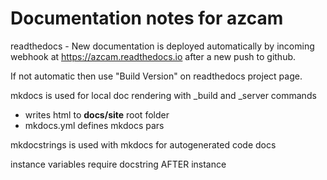 # Documentation notes for azcam

readthedocs - New documentation is deployed automatically by incoming webhook at https://azcam.readthedocs.io after a new push to github.

If not automatic then use "Build Version" on readthedocs project page.

mkdocs is used for local doc rendering with _build and _server commands 
 - writes html to **docs/site** root folder
 - mkdocs.yml defines mkdocs pars

mkdocstrings is used with mkdocs for autogenerated code docs

instance variables require docstring AFTER instance
 